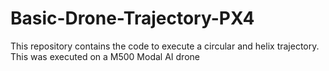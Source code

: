 # Basic-Drone-Trajectory-PX4
This repository contains the code to execute a circular and helix trajectory. This was executed on a M500 Modal AI drone

